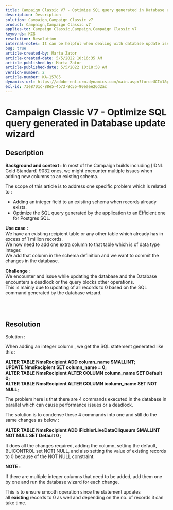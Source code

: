 ```yaml
---
title: Campaign Classic V7 - Optimize SQL query generated in Database update wizard
description: Description
solution: Campaign,Campaign Classic v7
product: Campaign,Campaign Classic v7
applies-to: Campaign Classic,Campaign,Campaign Classic v7
keywords: KCS
resolution: Resolution
internal-notes: It can be helpful when dealing with database update issues with big tables
bug: true
article-created-by: Marta Zator
article-created-date: 5/5/2022 10:16:35 AM
article-published-by: Marta Zator
article-published-date: 5/5/2022 10:18:58 AM
version-number: 2
article-number: KA-15785
dynamics-url: https://adobe-ent.crm.dynamics.com/main.aspx?forceUCI=1&pagetype=entityrecord&etn=knowledgearticle&id=e810bb6a-5ccc-ec11-a7b5-6045bd00dbbc
exl-id: 73e8701c-88e5-4b73-8c55-90eaee26d2ac
---
```

# Campaign Classic V7 - Optimize SQL query generated in Database update wizard

## Description


<b>Background and context :</b>
In most of the Campaign builds including [!DNL Gold Standard] 9032 ones, we might encounter multiple issues when adding new columns to an existing schema.

The scope of this article is to address one specific problem which is related to :

- Adding an integer field to an existing schema when records already exists.
- Optimize the SQL query generated by the application to an Efficient one for Postgres SQL.


<b>Use case :</b> 
<br>We have an existing recipient table or any other table which already has in excess of 1 million records.
<br>We now need to add one extra column to that table which is of data type integer.
<br>We add that column in the schema definition and we want to commit the changes in the database.

<b>Challenge </b>:
<br>We encounter and issue while updating the database and the Database encounters a deadlock or the query blocks other operations.
<br>This is mainly due to updating of all records to 0 based on the SQL command generated by the database wizard.


<br> <br>

## Resolution


Solution :

When adding an integer column , we get the SQL statement generated like this :

<b>ALTER TABLE NmsRecipient ADD column_name SMALLINT;
<br>UPDATE NmsRecipient SET column_name = 0;
<br>ALTER TABLE NmsRecipient ALTER COLUMN column_name SET Default 0;
<br>ALTER TABLE NmsRecipient ALTER COLUMN icolumn_name SET NOT NULL;</b>

The problem here is that there are 4 commands executed in the database in parallel which can cause performance issues or a deadlock.

The solution is to condense these 4 commands into one and still do the same changes as below :

<b>ALTER TABLE NmsRecipient ADD iFichierLiveDataCliqueurs SMALLINT NOT NULL SET Default 0 ;</b>

It does all the changes required, adding the column, setting the default, [!UICONTROL set NOT] NULL, and also setting the value of existing records to 0 because of the NOT NULL constraint.



<b>NOTE :</b>

If there are multiple integer columns that need to be added, add them one by one and run the database wizard for each change.

This is to ensure smooth operation since the statement updates all <b>existing </b>records to 0 as well and depending on the no. of records it can take time.
